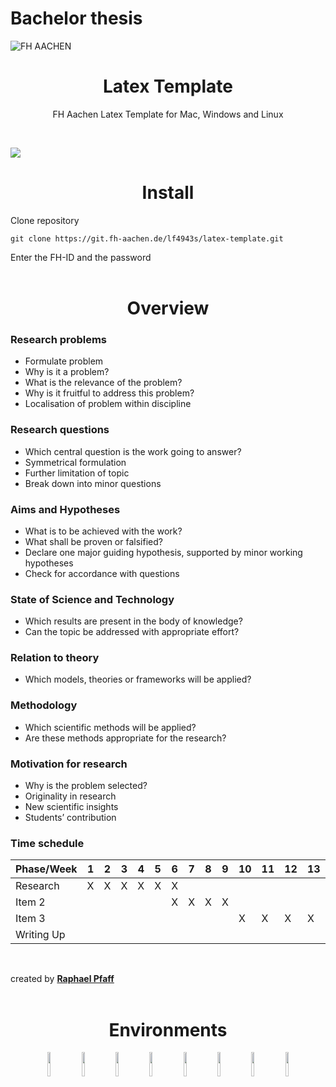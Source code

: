 # Bachelor thesis


![FH AACHEN](https://www.testa-fid.de/upload/mediapool/Kunden/FH-Aachen.jpg)

# <div align="center">Latex Template</div>


<div align="center">
  <p>
  FH Aachen Latex Template for Mac, Windows and Linux
</div>

<br />

![](images/main.png)


# <div align="center">Install</div>

Clone repository
```
git clone https://git.fh-aachen.de/lf4943s/latex-template.git
```
Enter the FH-ID and the password
<br />
<br />

# <div align="center"> Overview </div>

### Research problems

- Formulate problem
- Why is it a problem?
- What is the relevance of the problem?
- Why is it fruitful to address this problem?
- Localisation of problem within discipline


### Research questions

- Which central question is the work going to answer?
- Symmetrical formulation
- Further limitation of topic
- Break down into minor questions

### Aims and Hypotheses

- What is to be achieved with the work?
- What shall be proven or falsified?
- Declare one major guiding hypothesis, supported by minor working hypotheses
- Check for accordance with questions

### State of Science and Technology

- Which results are present in the body of knowledge?
- Can the topic be addressed with appropriate effort?

### Relation to theory

- Which models, theories or frameworks will be applied?

### Methodology

- Which scientific methods will be applied?
- Are these methods appropriate for the research?

### Motivation for research

- Why is the problem selected?
- Originality in research
- New scientific insights
- Students’ contribution

### Time schedule

| Phase/Week | 1 | 2 | 3 | 4 | 5 | 6 | 7 | 8 | 9 | 10 | 11 | 12 | 13 | 14 | 15 | 16 | 17 | 18 | 19 | 20 |
|-|-|-|-|-|-|-|-|-|-|-|-|-|-|-|-|-|-|-|-|-|
| Research | X | X | X | X | X | X |  |  |  |  |  |  |  |  |  |  |  |  |  |  |
| Item 2 |  |  |  |  |  | X | X | X | X |  |  |  |  |  |  |  |  |  |  |  |
| Item 3 |  |  |  |  |  |  |  |  |  | X | X | X | X | X |  |  |  |  |  |  |
| Writing Up |  |  |  |  |  |  |  |  |  |  |  |  |  | X | X | X | X | X | X | X |

<br />

created by [**Raphael Pfaff**](https://www.fh-aachen.de/menschen/pfaff)
<br />
<br />


# <div align="center">Environments</div>

<div align="center">
  <a href = "https://fh-aachen.sciebo.de/apps/overleaf_owncloud/launcher/launch" style="text-decoration:none;">
    <img src="https://upload.wikimedia.org/wikipedia/commons/d/da/Sciebo_Logo.png"  width="10%" lt="Git" /></a>
  <a href = "https://miktex.org/" style="text-decoration:none;">
    <img src="https://www.appdeploynews.com/wp-content/uploads/2022/11/MIKTEXCONSOLE-256-eb640d83.png"  width="10%" lt="Git" /></a>
  <a href = "https://www.latex-project.org/get/" style="text-decoration:none;">
    <img src="https://play-lh.googleusercontent.com/7Aby5HgIh40OOONf9yorm3lT5pxNl92WM_RVtl7hN8WCdfwF4Qhu4fQCUva44aqkhPO7=w240-h480-rw"  width="10%" lt="Git" /></a>
  <a href = "https://tug.org/mactex/" style="text-decoration:none;">
    <img src="https://d4.alternativeto.net/T2_a3ZQejc5MnNPWKDtr3C2NX6WCfKVKc_MSbZVfag0/rs:fill:140:140:0/g:ce:0:0/YWJzOi8vZGlzdC9pY29ucy9tYWN0ZXhfNjUyMTgucG5n.png"  width="10%" lt="Git" /></a>
  <a href = "https://de.overleaf.com/" style="text-decoration:none;">
    <img src="https://cdn.overleaf.com/img/ol-brand/overleaf_og_logo.png"  width="10%" lt="Git" /></a>
  <a href = "https://www.texstudio.org" style="text-decoration:none;">
    <img src="https://www.texstudio.org/images/texstudio128x128.png"  width="10%" lt="Git" /></a>
  <a href = "https://about.gitlab.com/" style="text-decoration:none;">
    <img src="https://cdn.jsdelivr.net/gh/devicons/devicon/icons/git/git-original.svg"  width="10%" lt="Git" /></a>
  <a href = "https://ubuntu.com/" style="text-decoration:none;">
    <img src="https://upload.wikimedia.org/wikipedia/commons/thumb/a/ab/Logo-ubuntu_cof-orange-hex.svg/1200px-Logo-ubuntu_cof-orange-hex.svg.png"  width="10%" lt="Git" /></a>
</div>
<br>
